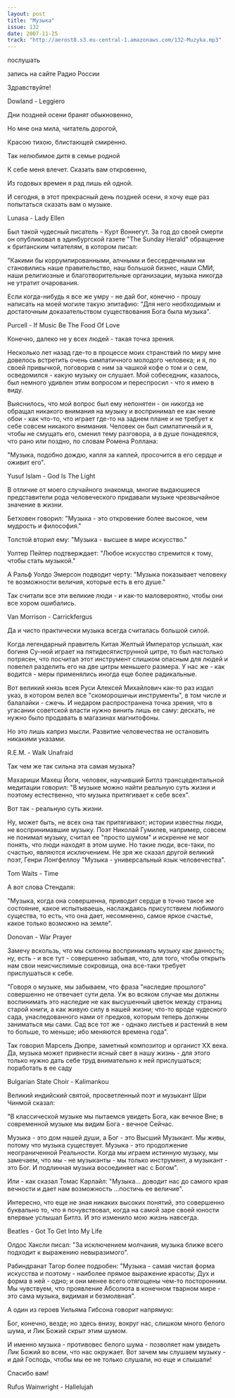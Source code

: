```yaml
---
layout: post
title: "Музыка"
issue: 132
date: 2007-11-25
track: "http://aerost8.s3.eu-central-1.amazonaws.com/132-Muzyka.mp3"
---
```


послушать

запись на сайте Радио России

Здравствуйте!

Dowland - Leggiero

Дни поздней осени бранят обыкновенно,

Но мне она мила, читатель дорогой,

Красою тихою, блистающей смиренно.

Так нелюбимое дитя в семье родной

К себе меня влечет. Сказать вам откровенно,

Из годовых времен я рад лишь ей одной.

И сегодня, в этот прекрасный день поздней осени, я хочу еще раз попытаться сказать вам о музыке.

Lunasa - Lady Ellen

Был такой чудесный писатель - Курт Воннегут. За год до своей смерти он опубликовал в эдинбургской газете "The Sunday Herald" обращение к британским читателям, в котором писал:

"Какими бы коррумпированными, алчными и бессердечными ни становились наше правительство, наш большой бизнес, наши СМИ, наши религиозные и благотворительные организации, музыка никогда не утратит очарования.

Если когда-нибудь я все же умру - не дай бог, конечно - прошу написать на моей могиле такую эпитафию: "Для него необходимым и достаточным доказательством существования Бога была музыка".

Purcell - If Music Be The Food Of Love

Конечно, далеко не у всех людей - такая точка зрения.

Несколько лет назад где-то в процессе моих странствий по миру мне довелось встретить очень симпатичного молодого человека; и я, по своей привычкой, поговорив с ним за чашкой кофе о том и о сем, осведомился - какую музыку он слушает. Мой собеседник, казалось, был немного удивлен этим вопросом и переспросил - что я имею в виду.

Выяснилось, что мой вопрос был ему непонятен - он никогда не обращал никакого внимания на музыку и воспринимал ее как некие обои - как что-то, что играет где-то на заднем плане и не требует к себе совсем никакого внимания. Человек он был симпатичный и я, чтобы не смущать его, сменил тему разговора, а в душе понадеялся, что рано или поздно, по словам Ромена Роллана:

"Музыка, подобно дождю, капля за каплей, просочится в его сердце и оживит его".

Yusuf Islam - God Is The Light

В отличие от моего случайного знакомца, многие выдающиеся представители рода человеческого придавали музыке чрезвычайное значение в жизни.

Бетховен говорил: "Музыка - это откровение более высокое, чем мудрость и философия."

Толстой вторил ему: "Музыка - высшее в мире искусство."

Уолтер Пейтер подтверждает: "Любое искусство стремится к тому, чтобы стать музыкой."

А Ральф Уолдо Эмерсон подводит черту: "Музыка показывает человеку те возможности величия, которые есть в его душе."

Так считали все эти великие люди - и как-то маловероятно, чтобы они все хором ошибались.

Van Morrison - Carrickfergus

Да и чисто практически музыка всегда считалась большой силой.

Когда легендарный правитель Китая Желтый Император услышал, как богиня Су-нюй играет на пятидесятиструнной цитре, то был настолько потрясен, что посчитал этот инструмент слишком опасным для людей и повелел разделить его на две цитры меньшего размера. У нас же - как водится - меры применялись иногда еще более радикальные.

Вот великий князь всея Руси Алексей Михайлович как-то раз издал указ, в котором велел все "скоморошичьи инструменты", в том числе и балалайки - сжечь. И недаром распространена точка зрения, что в угасании советской власти нужно винить лишь ее саму: дескать, не нужно было продавать в магазинах магнитофоны.

Но это лишь каприз мысли. Развитие человечества не остановить никакими указами.

R.E.M. - Walk Unafraid

Так чем же так сильна эта самая музыка?

Махариши Махеш Йоги, человек, научивший Битлз трансцедентальной медитации говорил: "В музыке можно найти реальную суть жизни и поэтому естественно, что музыка притягивает к себе всех".

Вот так - реальную суть жизни.

Ну, может быть, не всех она так притягивают; истории известны люди, не воспринимавшие музыку. Поэт Николай Гумилев, например, совсем не понимал музыку, считал ее "просто шумом" и искренне не мог понять, что люди находят в этом шуме. Но такие люди, все-таки, по счастью, являются исключением. Не зря же сказал другой великий поэт, Генри Лонгфеллоу "Музыка - универсальный язык человечества".

Tom Waits - Time

А вот слова Стендаля:

"Музыка, когда она совершенна, приводит сердце в точно такое же состояние, какое испытываешь, наслаждаясь присутствием любимого существа, то есть, что она дает, несомненно, самое яркое счастье, какое только возможно на земле".

Donovan - War Prayer

Замечу вскользь, что мы склонны воспринимать музыку как данность; ну, есть - и все тут - совершенно забывая, что, для того, чтобы открыть нам свои неисчислимые сокровища, она все-таки требует прислушаться к себе.

"Говоря о музыке, мы забываем, что фраза "наследие прошлого" совершенно не отвечает сути дела. Уж во всяком случае мы должны воспинимать это наследие не как высушенный цветок между страниц старой книги, а как живую силу в нашей жизни; что-то вроде чудесного сада, унаследованного нами от предков, которым теперь должны заниматься мы сами. Сад все тот же - однако листьев и растений в нем то больше, то меньше; ибо меняются времена года".

Так говорил Марсель Дюпре, заметный композитор и органист XX века. Да, музыка может привнести ясный свет в нашу жизнь - для этого только нужно дать себе труд внимательно к ней прислушаться; поработать в ее саду

Bulgarian State Choir - Kalimankou

Великий индийский святой, просветленный поэт и музыкант Шри Чинмой сказал:

"В классической музыке мы пытаемся увидеть Бога, как вечное Вне; в современной музыке мы видим Бога - вечное Сейчас.

Музыка - это дом нашей души, а Бог - это Высший Музыкант. Мы живы, потому что музыка существует. Музыка - это продолжение неограниченной Реальности. Когда мы играем истинную музыку, мы замечаем, что мы - не музыканты - мы только инструмент, а музыкант - это Бог. И подлинная музыка восоединяет нас с Богом".

Или - как сказал Томас Карлайл: "Музыка... доводит нас до самого края вечности и дает нам возможность ...постичь ее величие".

Интересно, что еще не зная никаких высоких понятий, это совершенно буквально то, что я почувствовал, когда на самой заре своей юности впервые услышал Битлз. И это изменило мою жизнь навсегда.

Beatles - Got To Get Into My Life

Олдос Хаксли писал: "За исключением молчания, музыка ближе всего подходит к выражению невыразимого".

Рабиндранат Тагор более подробен: "Музыка - самая чистая форма искусства и поэтому - наиболее прямое выражение красоты; Дух и форма в ней - одно; и они менее всего отягощены чем-то посторонним. Мы чувствуем, что проявление Абсолюта в конечном тварном мире - это сама музыка, видимая и безмолвная".

А один из героев Уильяма Гибсона говорит напрямую:

Бог, конечно, везде; но здесь внизу, вокруг нас, слишком много белого шума, и Лик Божий скрыт этим шумом.

И именно музыка - противовес белого шума - позволяет нам увидеть Лик Божий во всем, что нас окружает. Вот зачем мы слушаем музыку - и дай Господь, чтобы мы ее не только слушали, но еще и слышали!

Спасибо вам!

Rufus Wainwright - Hallelujah
